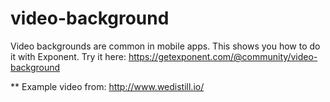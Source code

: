 # video-background

Video backgrounds are common in mobile apps. This shows you how to do it
with Exponent. Try it here: https://getexponent.com/@community/video-background

** Example video from: http://www.wedistill.io/
